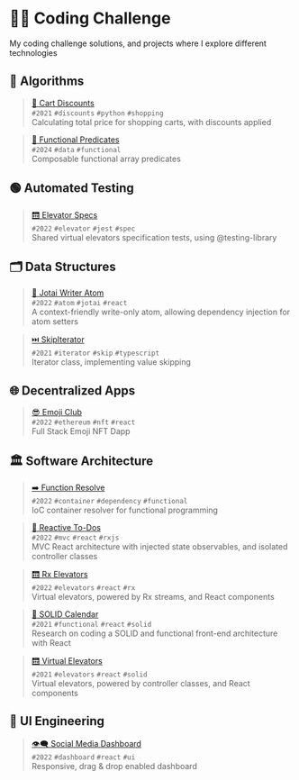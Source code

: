 # 👨‍💻 Coding Challenge

My coding challenge solutions, and projects where I explore different technologies

## 🧮 Algorithms

> [🛒 Cart Discounts](./packages/cart-discounts) <br>
`#2021` `#discounts` `#python` `#shopping` <br>
Calculating total price for shopping carts, with discounts applied

> [🚃 Functional Predicates](./packages/functional-predicates) <br>
`#2024` `#data` `#functional` <br>
Composable functional array predicates

## 🟢 Automated Testing

> [🛗 Elevator Specs](./packages/elevator-specs) <br>
  `#2022` `#elevator` `#jest` `#spec` <br>
  Shared virtual elevators specification tests, using @testing-library

## 🗂️ Data Structures

> [👻 Jotai Writer Atom](./packages/jotai-writer-atom) <br>
  `#2022` `#atom` `#jotai` `#react` <br>
  A context-friendly write-only atom, allowing dependency injection for atom setters

> [⏭️ SkipIterator](./packages/skip-iterator) <br>
  `#2021` `#iterator` `#skip` `#typescript` <br>
  Iterator class, implementing value skipping

## 🌐 Decentralized Apps

> [😎 Emoji Club](./packages/emoji-club) <br>
  `#2022` `#ethereum` `#nft` `#react` <br>
  Full Stack Emoji NFT Dapp

## 🏛️ Software Architecture

> [➡️ Function Resolve](./packages/function-resolve) <br>
  `#2022` `#container` `#dependency` `#functional` <br>
  IoC container resolver for functional programming

> [📝 Reactive To-Dos](./packages/reactive-todos) <br>
  `#2022` `#mvc` `#react` `#rxjs` <br>
  MVC React architecture with injected state observables, and isolated controller classes

> [🛗 Rx Elevators](./packages/rx-elevators) <br>
  `#2022` `#elevators` `#react` `#rx` <br>
  Virtual elevators, powered by Rx streams, and React components

> [📅 SOLID Calendar](./packages/solid-calendar) <br>
  `#2021` `#functional` `#react` `#solid` <br>
  Research on coding a SOLID and functional front-end architecture with React

> [🛗 Virtual Elevators](./packages/virtual-elevators) <br>
  `#2021` `#elevators` `#react` `#solid` <br>
  Virtual elevators, powered by controller classes, and React components

## 🎨 UI Engineering

> [👁️‍🗨️ Social Media Dashboard](./packages/social-dashboard) <br>
  `#2022` `#dashboard` `#react` `#ui` <br>
  Responsive, drag & drop enabled dashboard
